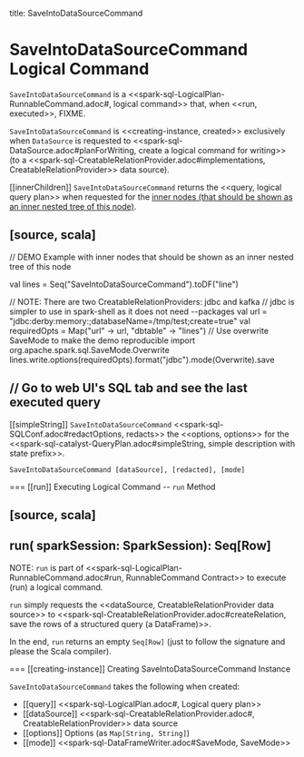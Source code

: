 title: SaveIntoDataSourceCommand

# SaveIntoDataSourceCommand Logical Command

`SaveIntoDataSourceCommand` is a <<spark-sql-LogicalPlan-RunnableCommand.adoc#, logical command>> that, when <<run, executed>>, FIXME.

`SaveIntoDataSourceCommand` is <<creating-instance, created>> exclusively when `DataSource` is requested to <<spark-sql-DataSource.adoc#planForWriting, create a logical command for writing>> (to a <<spark-sql-CreatableRelationProvider.adoc#implementations, CreatableRelationProvider>> data source).

[[innerChildren]]
`SaveIntoDataSourceCommand` returns the <<query, logical query plan>> when requested for the [inner nodes (that should be shown as an inner nested tree of this node)](../catalyst/TreeNode.md#innerChildren).

[source, scala]
----
// DEMO Example with inner nodes that should be shown as an inner nested tree of this node

val lines = Seq("SaveIntoDataSourceCommand").toDF("line")

// NOTE: There are two CreatableRelationProviders: jdbc and kafka
// jdbc is simpler to use in spark-shell as it does not need --packages
val url = "jdbc:derby:memory:;databaseName=/tmp/test;create=true"
val requiredOpts = Map("url" -> url, "dbtable" -> "lines")
// Use overwrite SaveMode to make the demo reproducible
import org.apache.spark.sql.SaveMode.Overwrite
lines.write.options(requiredOpts).format("jdbc").mode(Overwrite).save

// Go to web UI's SQL tab and see the last executed query
----

[[simpleString]]
`SaveIntoDataSourceCommand` <<spark-sql-SQLConf.adoc#redactOptions, redacts>> the <<options, options>> for the <<spark-sql-catalyst-QueryPlan.adoc#simpleString, simple description with state prefix>>.

```
SaveIntoDataSourceCommand [dataSource], [redacted], [mode]
```

=== [[run]] Executing Logical Command -- `run` Method

[source, scala]
----
run(
  sparkSession: SparkSession): Seq[Row]
----

NOTE: `run` is part of <<spark-sql-LogicalPlan-RunnableCommand.adoc#run, RunnableCommand Contract>> to execute (run) a logical command.

`run` simply requests the <<dataSource, CreatableRelationProvider data source>> to <<spark-sql-CreatableRelationProvider.adoc#createRelation, save the rows of a structured query (a DataFrame)>>.

In the end, `run` returns an empty `Seq[Row]` (just to follow the signature and please the Scala compiler).

=== [[creating-instance]] Creating SaveIntoDataSourceCommand Instance

`SaveIntoDataSourceCommand` takes the following when created:

* [[query]] <<spark-sql-LogicalPlan.adoc#, Logical query plan>>
* [[dataSource]] <<spark-sql-CreatableRelationProvider.adoc#, CreatableRelationProvider>> data source
* [[options]] Options (as `Map[String, String]`)
* [[mode]] <<spark-sql-DataFrameWriter.adoc#SaveMode, SaveMode>>
